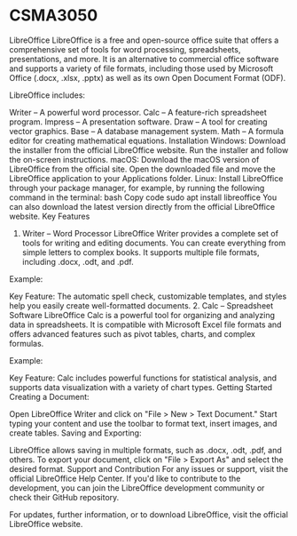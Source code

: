 # CSMA3050

LibreOffice
LibreOffice is a free and open-source office suite that offers a comprehensive set of tools for word processing, spreadsheets, presentations, and more. It is an alternative to commercial office software and supports a variety of file formats, including those used by Microsoft Office (.docx, .xlsx, .pptx) as well as its own Open Document Format (ODF).

LibreOffice includes:

Writer – A powerful word processor.
Calc – A feature-rich spreadsheet program.
Impress – A presentation software.
Draw – A tool for creating vector graphics.
Base – A database management system.
Math – A formula editor for creating mathematical equations.
Installation
Windows:
Download the installer from the official LibreOffice website.
Run the installer and follow the on-screen instructions.
macOS:
Download the macOS version of LibreOffice from the official site.
Open the downloaded file and move the LibreOffice application to your Applications folder.
Linux:
Install LibreOffice through your package manager, for example, by running the following command in the terminal:
bash
Copy code
sudo apt install libreoffice
You can also download the latest version directly from the official LibreOffice website.
Key Features
1. Writer – Word Processor
LibreOffice Writer provides a complete set of tools for writing and editing documents. You can create everything from simple letters to complex books. It supports multiple file formats, including .docx, .odt, and .pdf.

Example:

Key Feature: The automatic spell check, customizable templates, and styles help you easily create well-formatted documents.
2. Calc – Spreadsheet Software
LibreOffice Calc is a powerful tool for organizing and analyzing data in spreadsheets. It is compatible with Microsoft Excel file formats and offers advanced features such as pivot tables, charts, and complex formulas.

Example:

Key Feature: Calc includes powerful functions for statistical analysis, and supports data visualization with a variety of chart types.
Getting Started
Creating a Document:

Open LibreOffice Writer and click on "File > New > Text Document."
Start typing your content and use the toolbar to format text, insert images, and create tables.
Saving and Exporting:

LibreOffice allows saving in multiple formats, such as .docx, .odt, .pdf, and others.
To export your document, click on "File > Export As" and select the desired format.
Support and Contribution
For any issues or support, visit the official LibreOffice Help Center. If you'd like to contribute to the development, you can join the LibreOffice development community or check their GitHub repository.

For updates, further information, or to download LibreOffice, visit the official LibreOffice website.

